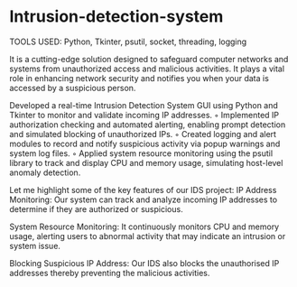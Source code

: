 # Intrusion-detection-system

TOOLS USED:
Python, Tkinter, psutil, socket, threading, logging

It is a cutting-edge solution designed to safeguard computer networks and systems from unauthorized access and malicious activities.
It plays a vital role in enhancing network security and notifies you when your data is accessed by a suspicious person.

Developed a real-time Intrusion Detection System GUI using Python and Tkinter to monitor and validate
incoming IP addresses.
◦ Implemented IP authorization checking and automated alerting, enabling prompt detection and simulated
blocking of unauthorized IPs.
◦ Created logging and alert modules to record and notify suspicious activity via popup warnings and system
log files.
◦ Applied system resource monitoring using the psutil library to track and display CPU and memory usage,
simulating host-level anomaly detection.

Let me highlight some of the key features of our IDS project:
IP Address Monitoring: Our system can track and analyze incoming IP addresses to determine if they are authorized or suspicious.

System Resource Monitoring: It continuously monitors CPU and memory usage, alerting users to abnormal activity that may indicate an intrusion or system issue.

Blocking Suspicious IP Address: Our IDS also blocks the unauthorised IP addresses thereby preventing the malicious activities.
